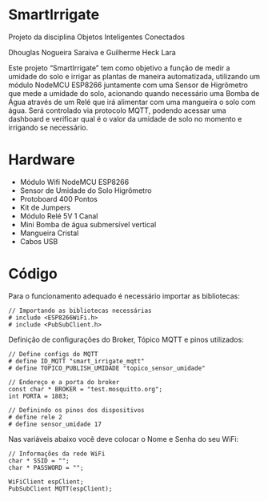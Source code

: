 # SmartIrrigate
Projeto da disciplina Objetos Inteligentes Conectados

Dhouglas Nogueira Saraiva e
Guilherme Heck Lara

Este projeto “SmartIrrigate” tem como objetivo a função de medir a umidade do solo e irrigar as plantas de maneira automatizada, utilizando um módulo NodeMCU ESP8266 juntamente com uma Sensor de Higrômetro que mede a umidade do solo, acionando quando necessário uma Bomba de Água através de um Relé que irá alimentar com uma mangueira o solo com água. Será controlado via protocolo MQTT, podendo acessar uma dashboard e verificar qual é o valor da umidade de solo no momento e irrigando se necessário.

# Hardware 
 - Módulo Wifi NodeMCU ESP8266
 - Sensor de Umidade do Solo Higrômetro
 - Protoboard 400 Pontos
 - Kit de Jumpers
 - Módulo Relé 5V 1 Canal
 - Mini Bomba de água submersível vertical
 - Mangueira Cristal
 - Cabos USB
 
# Código
Para o funcionamento adequado é necessário importar as bibliotecas:
```
// Importando as bibliotecas necessárias
# include <ESP8266WiFi.h>
# include <PubSubClient.h>
```
Definição de configurações do Broker, Tópico MQTT e pinos utilizados:
```
// Define configs do MQTT
# define ID_MQTT "smart_irrigate_mqtt"
# define TOPICO_PUBLISH_UMIDADE "topico_sensor_umidade"

// Endereço e a porta do broker
const char * BROKER = "test.mosquitto.org";
int PORTA = 1883;

// Definindo os pinos dos dispositivos
# define rele 2
# define sensor_umidade 17
```
Nas variáveis abaixo você deve colocar o Nome e Senha do seu WiFi:
```
// Informações da rede WiFi
char * SSID = "";
char * PASSWORD = "";

WiFiClient espClient;
PubSubClient MQTT(espClient);

```
